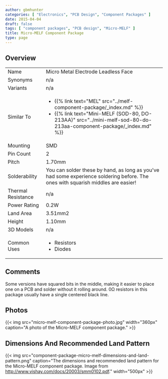 ```yaml
---
author: gbmhunter
categories: [ "Electronics", "PCB Design", "Component Packages" ]
date: 2015-04-04
draft: false
tags: [ "component packages", "PCB design", "Micro-MELF" ]
title: Micro-MELF Component Package
type: page
---
```


## Overview

<table>
<tbody >
<tr>
<td>Name</td>
<td >Micro Metal Electrode Leadless Face</td>
</tr>
<tr >

<td >Synonyms
</td>

<td >n/a
</td>
</tr>
<tr >

<td >Variants
</td>

<td >n/a
</td>
</tr>
<tr>
<td >Similar To</td>
<td>
  <ul>
    <li>{{% link text="MEL" src="../melf-component-package/_index.md" %}}</li>
    <li>{{% link text="Mini-MELF (SOD-80, DO-213AA)" src="../mini-melf-sod-80-do-213aa-component-package/_index.md" %}}</li>
  </ul>
</td>
</tr>
<tr >

<td >Mounting
</td>

<td >SMD
</td>
</tr>
<tr >

<td >Pin Count
</td>

<td >2
</td>
</tr>
<tr >

<td >Pitch
</td>

<td >1.70mm
</td>
</tr>
<tr >

<td >Solderability
</td>

<td >You can solder these by hand, as long as you've had some experience soldering before. The ones with squarish middles are easier!
</td>
</tr>
<tr >

<td >Thermal Resistance
</td>

<td >n/a
</td>
</tr>
<tr >

<td >Power Rating
</td>

<td >0.2W
</td>
</tr>
<tr >

<td >Land Area
</td>

<td >3.51mm2
</td>
</tr>
<tr >

<td >Height
</td>

<td >1.10mm
</td>
</tr>
<tr >

<td >3D Models
</td>

<td >n/a
</td>
</tr>
<tr >
<td>Common Uses</td>
<td>
  <ul>
    <li>Resistors</li>
    <li>Diodes</li>
  </ul>
</td>
</tr>
</tbody>
</table>

## Comments

Some versions have squared bits in the middle, making it easier to place one on a PCB and solder without it rolling around. 0Ω resistors in this package usually have a single centered black line.

## Photos

{{< img src="micro-melf-component-package-photo.jpg" width="360px" caption="A photo of the Micro-MELF component package."  >}}

## Dimensions And Recommended Land Pattern

{{< img src="component-package-micro-melf-dimensions-and-land-pattern.png" caption="The dimensions and recommended land pattern for the Micro-MELF component package. Image from http://www.vishay.com/docs/20003/smm0102.pdf."  width="500px" >}}